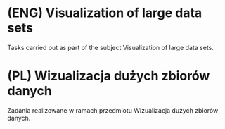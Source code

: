 # (ENG) Visualization of large data sets
Tasks carried out as part of the subject Visualization of large data sets.


# (PL) Wizualizacja dużych zbiorów danych
Zadania realizowane w ramach przedmiotu Wizualizacja dużych zbiorów danych.
